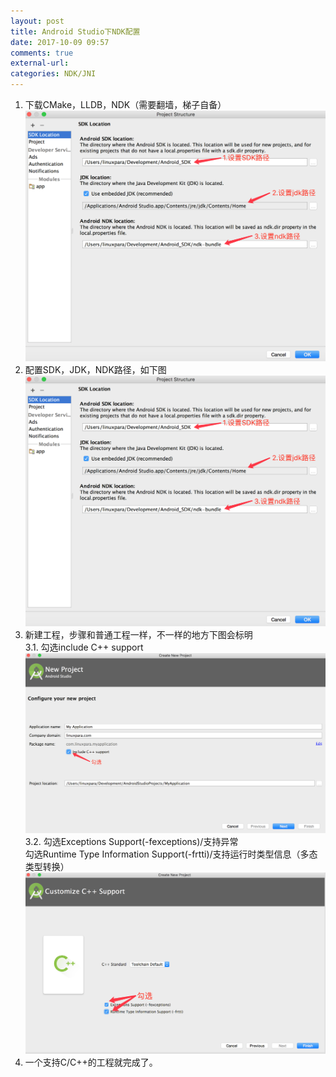 ```yaml
---
layout: post
title: Android Studio下NDK配置
date: 2017-10-09 09:57
comments: true
external-url:
categories: NDK/JNI
---
```


1. 下载CMake，LLDB，NDK（需要翻墙，梯子自备）<br>
![CMake，LLDB，NDK图片](../assets/AS配置NDK-2.png)
2. 配置SDK，JDK，NDK路径，如下图<br>
![配置SDK，JDK，NDK路径](../assets/AS配置NDK-2.png)
3. 新建工程，步骤和普通工程一样，不一样的地方下图会标明<br>
	3.1. 勾选include C++ support<br>
	![新建工程步骤一](../assets/AS配置NDK-3.png)<br>
	3.2. 勾选Exceptions Support(-fexceptions)/支持异常<br>
		  勾选Runtime Type Information Support(-frtti)/支持运行时类型信息（多态类型转换）<br>
	![新建工程步骤二](../assets/AS-config-NDK-4.png)<br>
4. 一个支持C/C++的工程就完成了。
